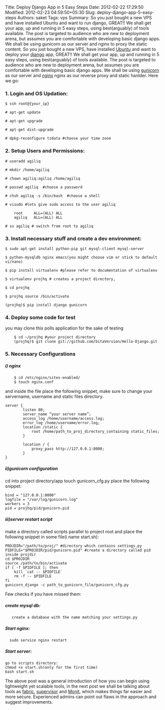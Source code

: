 Title: Deploy Django App in 5 Easy Steps
Date: 2012-02-22 17:29:50
Modified: 2012-02-23 04:59:50+05:30
Slug: deploy-django-app-5-easy-steps
Authors: saket
Tags: vps
Summary: So you just bought a new VPS and have installed Ubuntu and want to run django, GREAT!!
We shall get your app, up and running in 5 easy steps, using best(arguably) of tools available. 
The post is targeted to audience who are new to deployment arena, but assumes you are comfortable with developing basic django apps. We shall be using gunicorn as our server and nginx to proxy the static content.
So you just bought a new VPS, have installed [Ubuntu](http://www.ubuntu.com/) and want to deploy
your [django](www.djangoproject.com) app, GREAT!! We shall get your app, up and running in 5 easy steps, using best(arguably) of tools available. The post is targeted to audience who are new to deployment arena, but assumes you are comfortable with developing basic django apps. We shall be using [gunicorn](http://gunicorn.org/) as our server and [nginx](http://nginx.org/en/) nginx as our reverse proxy and static hanlder. Here we go:

### 1. Login and OS Updation:

    $ ssh root@{your_ip}

    # apt-get update  

    # apt-get upgrade

    # apt-get dist-upgrade

    # dpkg-reconfigure tzdata #choose your time zone
        
### 2. Setup Users and Permissions:
 
    # useradd agiliq

    # mkdir /home/agiliq

    # chown agiliq:agiliq /home/agiliq

    # passwd agiliq  #choose a password

    # chsh agiliq -s /bin/bash  #choose a shell

    # visudo #lets give sudo access to the user agiliq

		root     ALL=(ALL) ALL 
		agiliq   ALL=(ALL) ALL 
		
    # su agiliq # switch from root to agiliq
        
### 3. Install necessary stuff and create a dev environment:

	$ sudo apt-get install python-pip git mysql-client mysql-server  

	$ python-mysqldb nginx emacs(you might choose vim or stick to default vi/nano)

	$ pip install virtualenv #please refer to documentation of virtualenv

	$ virtualenv projhq # creates a project directory, 

	$ cd projhq

	$ projhq source /bin/activate

	(projhq)$ pip install django gunicorn 


### 4. Deploy some code for test

you may clone this polls application for the sake of testing

        $ cd ~/projhq #your project directory
        (projhq)$ git clone git://github.com/bitaVersion/Hello-Django.git

### 5. Necessary Configurations

##### i) nginx

        $ cd /etc/nginx/sites-enabled/
        $ touch nginx.conf

and inside the file place the following snippet, make sure to change your 
servername, username and static files directory. 

	server {
    		listen 80;
    		server_name “your server name”;
    		access_log /home/username/access.log;
    		error_log /home/username/error.log;
    		location /static {
        		root /home/path_to_proj_directory_containing static_files;
    		}

    		location / {
        		proxy_pass http://127.0.0.1:8000;
    		}
	}

##### ii)gunicorn configuration

cd into project directory/app 
touch gunicorn_cfg.py 
place the following snippet:


	bind = "127.0.0.1:8000"
	logfile = "/var/log/gunicorn.log"
	workers = 3
	pid = projhq/pid/gunicorn.pid

##### iii)server restart script

make a directory called scripts parallel to project root
and place the following snippet in some file(i name start.sh):

	PROJDIR="/path/to/proj/" #directory which contains settings.py
	PIDFILE="$PROJDIR/pid/gunicorn.pid" #create a directory called pid inside projdir
	cd $PROJDIR
	source /path/to/bin/activate
	if [ -f $PIDFILE ]; then
  		kill `cat -- $PIDFILE`
  		rm -f -- $PIDFILE
	fi
	gunicorn_django -c path_to_gunicorn_file/gunicorn_cfg.py




Few checks if you have missed them:

#####  create mysql db: 

       create a database with the name matching your settings.py 

##### Start nginx:

      sudo service nginx restart

##### Start server:

	go to scripts directory: 
	chmod +x start.sh(only for the first time)
	bash start.sh 

The above post was a general introduction of how you can begin using lightweight yet scalable tools, in the next post we shall be talking about tools as [fabric](http://docs.fabfile.org/en/1.4.0/index.html), [supervisor](http://pypi.python.org/pypi/supervisor) and [Monit](http://pypi.python.org/pypi/MonitManager), which makes things far easier and more secure. Experienced admins can point out flaws in the approach and suggest improvements.











    





